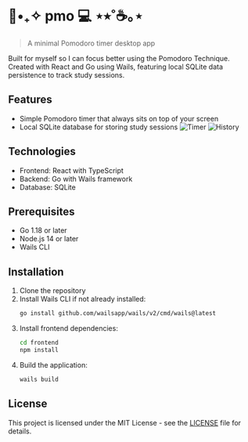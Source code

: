 # 🌿•₊✧ pmo 💻 ⋆⭒˚☕️｡⋆
> A minimal Pomodoro timer desktop app 

Built for myself so I can focus better using the Pomodoro Technique. Created with React and Go using Wails, featuring local SQLite data persistence to track study sessions. 

## Features

- Simple Pomodoro timer that always sits on top of your screen
- Local SQLite database for storing study sessions 
![Timer](https://i.imgur.com/kshB4xp.png)
![History](https://i.imgur.com/kWgFBf2.png)

## Technologies

- Frontend: React with TypeScript
- Backend: Go with Wails framework
- Database: SQLite

## Prerequisites

- Go 1.18 or later
- Node.js 14 or later
- Wails CLI

## Installation

1. Clone the repository
2. Install Wails CLI if not already installed:
   ```bash
   go install github.com/wailsapp/wails/v2/cmd/wails@latest
   ```
3. Install frontend dependencies:
   ```bash
   cd frontend
   npm install
   ```
4. Build the application:
   ```bash
   wails build
   ```

## License
This project is licensed under the MIT License - see the [LICENSE](LICENSE) file for details.